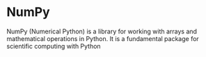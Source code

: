 # NumPy

NumPy (Numerical Python) is a library for working with arrays and mathematical operations in Python. It is a fundamental package for scientific computing with Python